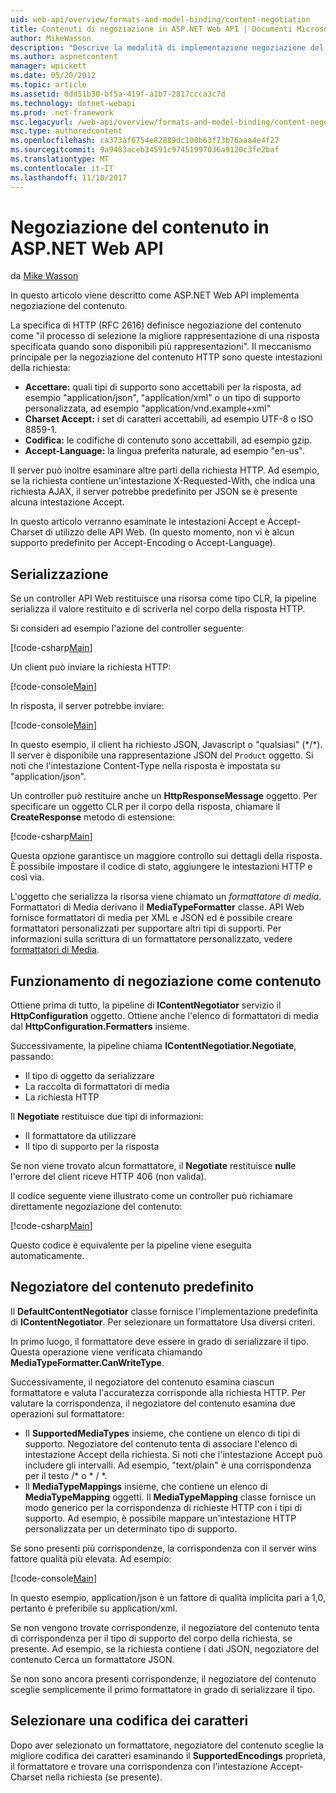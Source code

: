 ```yaml
---
uid: web-api/overview/formats-and-model-binding/content-negotiation
title: Contenuti di negoziazione in ASP.NET Web API | Documenti Microsoft
author: MikeWasson
description: "Descrive la modalità di implementazione negoziazione del contenuto HTTP in ASP.NET Web API."
ms.author: aspnetcontent
manager: wpickett
ms.date: 05/20/2012
ms.topic: article
ms.assetid: 0dd51b30-bf5a-419f-a1b7-2817ccca3c7d
ms.technology: dotnet-webapi
ms.prod: .net-framework
msc.legacyurl: /web-api/overview/formats-and-model-binding/content-negotiation
msc.type: authoredcontent
ms.openlocfilehash: ca373af6754e82889dc100b63f73b76aaa4e4f27
ms.sourcegitcommit: 9a9483aceb34591c97451997036a9120c3fe2baf
ms.translationtype: MT
ms.contentlocale: it-IT
ms.lasthandoff: 11/10/2017
---
```

<a name="content-negotiation-in-aspnet-web-api"></a>Negoziazione del contenuto in ASP.NET Web API
====================
da [Mike Wasson](https://github.com/MikeWasson)

In questo articolo viene descritto come ASP.NET Web API implementa negoziazione del contenuto.

La specifica di HTTP (RFC 2616) definisce negoziazione del contenuto come "il processo di selezione la migliore rappresentazione di una risposta specificata quando sono disponibili più rappresentazioni". Il meccanismo principale per la negoziazione del contenuto HTTP sono queste intestazioni della richiesta:

- **Accettare:** quali tipi di supporto sono accettabili per la risposta, ad esempio "application/json", "application/xml" o un tipo di supporto personalizzata, ad esempio &quot;application/vnd.example+xml&quot;
- **Charset Accept:** i set di caratteri accettabili, ad esempio UTF-8 o ISO 8859-1.
- **Codifica:** le codifiche di contenuto sono accettabili, ad esempio gzip.
- **Accept-Language:** la lingua preferita naturale, ad esempio "en-us".

Il server può inoltre esaminare altre parti della richiesta HTTP. Ad esempio, se la richiesta contiene un'intestazione X-Requested-With, che indica una richiesta AJAX, il server potrebbe predefinito per JSON se è presente alcuna intestazione Accept.

In questo articolo verranno esaminate le intestazioni Accept e Accept-Charset di utilizzo delle API Web. (In questo momento, non vi è alcun supporto predefinito per Accept-Encoding o Accept-Language).

## <a name="serialization"></a>Serializzazione

Se un controller API Web restituisce una risorsa come tipo CLR, la pipeline serializza il valore restituito e di scriverla nel corpo della risposta HTTP.

Si consideri ad esempio l'azione del controller seguente:

[!code-csharp[Main](content-negotiation/samples/sample1.cs)]

Un client può inviare la richiesta HTTP:

[!code-console[Main](content-negotiation/samples/sample2.cmd)]

In risposta, il server potrebbe inviare:

[!code-console[Main](content-negotiation/samples/sample3.cmd)]

In questo esempio, il client ha richiesto JSON, Javascript o "qualsiasi" (\*/\*). Il server è disponibile una rappresentazione JSON del `Product` oggetto. Si noti che l'intestazione Content-Type nella risposta è impostata su &quot;application/json&quot;.

Un controller può restituire anche un **HttpResponseMessage** oggetto. Per specificare un oggetto CLR per il corpo della risposta, chiamare il **CreateResponse** metodo di estensione:

[!code-csharp[Main](content-negotiation/samples/sample4.cs)]

Questa opzione garantisce un maggiore controllo sui dettagli della risposta. È possibile impostare il codice di stato, aggiungere le intestazioni HTTP e così via.

L'oggetto che serializza la risorsa viene chiamato un *formattatore di media*. Formattatori di Media derivano il **MediaTypeFormatter** classe. API Web fornisce formattatori di media per XML e JSON ed è possibile creare formattatori personalizzati per supportare altri tipi di supporti. Per informazioni sulla scrittura di un formattatore personalizzato, vedere [formattatori di Media](media-formatters.md).

## <a name="how-content-negotiation-works"></a>Funzionamento di negoziazione come contenuto

Ottiene prima di tutto, la pipeline di **IContentNegotiator** servizio il **HttpConfiguration** oggetto. Ottiene anche l'elenco di formattatori di media dal **HttpConfiguration.Formatters** insieme.

Successivamente, la pipeline chiama **IContentNegotiatior.Negotiate**, passando:

- Il tipo di oggetto da serializzare
- La raccolta di formattatori di media
- La richiesta HTTP

Il **Negotiate** restituisce due tipi di informazioni:

- Il formattatore da utilizzare
- Il tipo di supporto per la risposta

Se non viene trovato alcun formattatore, il **Negotiate** restituisce **null**e l'errore del client riceve HTTP 406 (non valida).

Il codice seguente viene illustrato come un controller può richiamare direttamente negoziazione del contenuto:

[!code-csharp[Main](content-negotiation/samples/sample5.cs)]

Questo codice è equivalente per la pipeline viene eseguita automaticamente.

## <a name="default-content-negotiator"></a>Negoziatore del contenuto predefinito

Il **DefaultContentNegotiator** classe fornisce l'implementazione predefinita di **IContentNegotiator**. Per selezionare un formattatore Usa diversi criteri.

In primo luogo, il formattatore deve essere in grado di serializzare il tipo. Questa operazione viene verificata chiamando **MediaTypeFormatter.CanWriteType**.

Successivamente, il negoziatore del contenuto esamina ciascun formattatore e valuta l'accuratezza corrisponde alla richiesta HTTP. Per valutare la corrispondenza, il negoziatore del contenuto esamina due operazioni sul formattatore:

- Il **SupportedMediaTypes** insieme, che contiene un elenco di tipi di supporto. Negoziatore del contenuto tenta di associare l'elenco di intestazione Accept della richiesta. Si noti che l'intestazione Accept può includere gli intervalli. Ad esempio, "text/plain" è una corrispondenza per il testo /\* o \* / \*.
- Il **MediaTypeMappings** insieme, che contiene un elenco di **MediaTypeMapping** oggetti. Il **MediaTypeMapping** classe fornisce un modo generico per la corrispondenza di richieste HTTP con i tipi di supporto. Ad esempio, è possibile mappare un'intestazione HTTP personalizzata per un determinato tipo di supporto.

Se sono presenti più corrispondenze, la corrispondenza con il server wins fattore qualità più elevata. Ad esempio:

[!code-console[Main](content-negotiation/samples/sample6.cmd)]

In questo esempio, application/json è un fattore di qualità implicita pari a 1,0, pertanto è preferibile su application/xml.

Se non vengono trovate corrispondenze, il negoziatore del contenuto tenta di corrispondenza per il tipo di supporto del corpo della richiesta, se presente. Ad esempio, se la richiesta contiene i dati JSON, negoziatore del contenuto Cerca un formattatore JSON.

Se non sono ancora presenti corrispondenze, il negoziatore del contenuto sceglie semplicemente il primo formattatore in grado di serializzare il tipo.

## <a name="selecting-a-character-encoding"></a>Selezionare una codifica dei caratteri

Dopo aver selezionato un formattatore, negoziatore del contenuto sceglie la migliore codifica dei caratteri esaminando il **SupportedEncodings** proprietà, il formattatore e trovare una corrispondenza con l'intestazione Accept-Charset nella richiesta (se presente).
